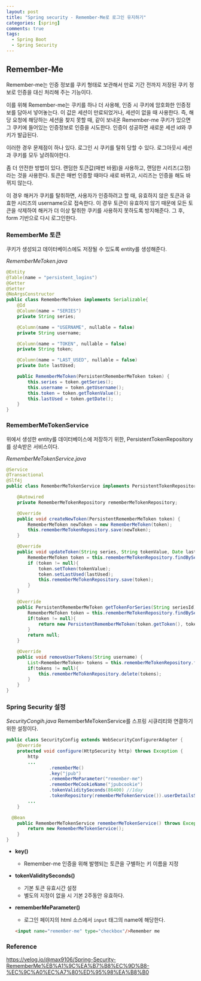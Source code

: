 ```yaml
---
layout: post
title: "Spring security - Remember-Me로 로그인 유지하기"
categories: [spring]
comments: true
tags:
  - Spring Boot
  - Spring Security
---
```


## Remember-Me
Remember-me는 인증 정보를 쿠키 형태로 보관해서 만료 기간 전까지 저장된 쿠키 정보로 인증을 대신 처리해 주는 기능이다.

이를 위해 Remember-me는 쿠키를 하나 더 사용해, 인증 시 쿠키에 암호화한 인증정보를 담아서 넣어놓는다. 이 값은 세션이 만료되었거나, 세션이 없을 때 사용한다. 즉, 해당 요청에 해당하는 세션을 찾지 못할 때, 같이 보내온 Remember-me 쿠키가 있으면 그 쿠키에 들어있는 인증정보로 인증을 시도한다. 인증이 성공하면 새로운 세션 id와 쿠키가 발급된다. 

이러한 경우 문제점이 하나 있다. 로그인 시 쿠키를 탈취 당할 수 있다. 로그아웃시 세션과 쿠키를 모두 날려줘야한다.

좀 더 안전한 방법이 있다. 랜덤한 토큰값(매번 바뀜)을 사용하고, 랜덤한 시리즈(고정)라는 것을 사용한다. 토큰은 매번 인증할 때마다 새로 바뀌고, 시리즈는 인증을 해도 바뀌지 않는다.

이 경우 해커가 쿠키를 탈취하면, 사용자가 인증하려고 할 때, 유효하지 않은 토큰과 유효한 시리즈의 username으로 접속한다. 이 경우 토큰이 유효하지 않기 때문에 모든 토큰을 삭제하여 해커가 더 이상 탈취한 쿠키를 사용하지 못하도록 방지해준다. 그 후, form 기반으로 다시 로그인한다.

### RememberMe 토큰
쿠키가 생성되고 데이터베이스에도 저장될 수 있도록 entity를 생성해준다. 

*RememberMeToken.java*

```java
@Entity
@Table(name = "persistent_logins")
@Getter
@Setter
@NoArgsConstructor
public class RememberMeToken implements Serializable{
    @Id
    @Column(name = "SERIES")
    private String series;

    @Column(name = "USERNAME", nullable = false)
    private String username;

    @Column(name = "TOKEN", nullable = false)
    private String token;

    @Column(name = "LAST_USED", nullable = false)
    private Date lastUsed;

    public RememberMeToken(PersistentRememberMeToken token) {
        this.series = token.getSeries();
        this.username = token.getUsername();
        this.token = token.getTokenValue();
        this.lastUsed = token.getDate();
    }
}
```

### RememberMeTokenService
위에서 생성한 entity를 데이터베이스에 저장하기 위한, PersistentTokenRepository를 상속받은 서비스이다. 

*RememberMeTokenService.java*

```java
@Service
@Transactional
@Slf4j
public class RememberMeTokenService implements PersistentTokenRepository {

    @Autowired
    private RememberMeTokenRepository rememberMeTokenRepository;

    @Override
    public void createNewToken(PersistentRememberMeToken token) {
        RememberMeToken newToken = new RememberMeToken(token);
        this.rememberMeTokenRepository.save(newToken);
    }

    @Override
    public void updateToken(String series, String tokenValue, Date lastUsed) {
        RememberMeToken token = this.rememberMeTokenRepository.findBySeries(series);
        if (token != null){
            token.setToken(tokenValue);
            token.setLastUsed(lastUsed);
            this.rememberMeTokenRepository.save(token);
        }
    }

    @Override
    public PersistentRememberMeToken getTokenForSeries(String seriesId) {
        RememberMeToken token = this.rememberMeTokenRepository.findBySeries(seriesId);
        if(token != null){
            return new PersistentRememberMeToken(token.getToken(), token.getSeries(), token.getToken(), token.getLastUsed());
        }
        return null;
    }

    @Override
    public void removeUserTokens(String username) {
        List<RememberMeToken> tokens = this.rememberMeTokenRepository.findByUsername(username);
        if(tokens != null){
            this.rememberMeTokenRepository.delete(tokens);
        }
    }
}
```

### Spring Security 설정
*SecurityCongih.java*
RememberMeTokenService를 스프링 시큐리티와 연결하기 위한 설정이다. 

```java
public class SecurityConfig extends WebSecurityConfigurerAdapter {
	@Override
	protected void configure(HttpSecurity http) throws Exception {
		http
        ...
				.rememberMe()
				.key("jpub")
				.rememberMeParameter("remember-me")
				.rememberMeCookieName("jpubcookie")
				.tokenValiditySeconds(86400) //1day
				.tokenRepository(rememberMeTokenService()).userDetailsService(myUserService())
        ...
	}

  @Bean
	public RememberMeTokenService rememberMeTokenService() throws Exception{
		return new RememberMeTokenService();
	}
}
```

- **key()**
  - Remember-me 인증을 위해 발행되는 토큰을 구별하는 키 이름을 지정
- **tokenValiditySeconds()**
  - 기본 토큰 유효시간 설정
  - 별도의 지정이 없을 시 기본 2주동안 유효하다.
- **rememberMeParameter()**
  - 로그인 페이지의 html 소스에서 `input` 태그의 name에 해당한다.
  
  ```html
  <input name="remember-me" type="checkbox"/>Remember me
  ```

### Reference
<https://velog.io/@max9106/Spring-Security-RememberMe%EB%A1%9C%EA%B7%B8%EC%9D%B8-%EC%9C%A0%EC%A7%80%ED%95%98%EA%B8%B0>